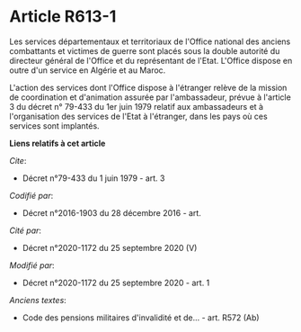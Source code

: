 # Article R613-1

Les services départementaux et territoriaux de l'Office national des anciens combattants et victimes de guerre sont placés
sous la double autorité du directeur général de l'Office et du représentant de l'Etat. L'Office dispose en outre d'un service
en Algérie et au Maroc.

L'action des services dont l'Office dispose à l'étranger relève de la mission de coordination et d'animation assurée par
l'ambassadeur, prévue à l'article 3 du décret n° 79-433 du 1er juin 1979 relatif aux ambassadeurs et à l'organisation des
services de l'Etat à l'étranger, dans les pays où ces services sont implantés.

**Liens relatifs à cet article**

_Cite_:

  - Décret n°79-433 du 1 juin 1979 - art. 3

_Codifié par_:

  - Décret n°2016-1903 du 28 décembre 2016 - art.

_Cité par_:

  - Décret n°2020-1172 du 25 septembre 2020 (V)

_Modifié par_:

  - Décret n°2020-1172 du 25 septembre 2020 - art. 1

_Anciens textes_:

  - Code des pensions militaires d'invalidité et de... - art. R572 (Ab)
